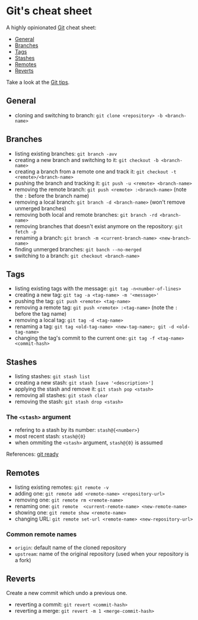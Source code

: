 # Git's cheat sheet

A highly opinionated [Git](http://git-scm.com/) cheat sheet:

* [General](#general)
* [Branches](#branches)
* [Tags](#tags)
* [Stashes](#stashes)
* [Remotes](#remotes)
* [Reverts](#reverts)

Take a look at the [Git tips](../git/tips.md).

## General

* cloning and switching to branch: `git clone <repository> -b <branch-name>`

## Branches

* listing existing branches: `git branch -avv`
* creating a new branch and switching to it: `git checkout -b <branch-name>`
* creating a branch from a remote one and track it: `git checkout -t <remote>/<branch-name>`
* pushing the branch and tracking it: `git push -u <remote> <branch-name>`
* removing the remote branch: `git push <remote> :<branch-name>` (note the `:` before the branch name)
* removing a local branch: `git branch -d <branch-name>` (won't remove unmerged branches)
* removing both local and remote branches: `git branch -rd <branch-name>`
* removing branches that doesn't exist anymore on the repository: `git fetch -p`
* renaming a branch: `git branch -m <current-branch-name> <new-branch-name>`
* finding unmerged branches: `git banch --no-merged`
* switching to a branch: `git checkout <branch-name>`

## Tags

* listing existing tags with the message: `git tag -n<number-of-lines>`
* creating a new tag: `git tag -a <tag-name> -m '<message>'`
* pushing the tag: `git push <remote> <tag-name>`
* removing a remote tag: `git push <remote> :<tag-name>` (note the `:` before the tag name)
* removing a local tag: `git tag -d <tag-name>`
* renaming a tag: `git tag <old-tag-name> <new-tag-name>; git -d <old-tag-name>`
* changing the tag's commit to the current one: `git tag -f <tag-name> <commit-hash>`

## Stashes

* listing stashes: `git stash list`
* creating a new stash: `git stash [save '<description>']`
* applying the stash and remove it: `git stash pop <stash>`
* removing all stashes: `git stash clear`
* removing the stash: `git stash drop <stash>`

### The `<stash>` argument

* refering to a stash by its number: `stash@{<number>}`
* most recent stash: `stash@{0}`
* when ommiting the `<stash>` argument, `stash@{0}` is assumed

References: [git ready](http://gitready.com/beginner/2009/03/13/smartly-save-stashes.html)

## Remotes

* listing existing remotes: `git remote -v`
* adding one: `git remote add <remote-name> <repository-url>`
* removing one: `git remote rm <remote-name>`
* renaming one: `git remote  <current-remote-name> <new-remote-name>`
* showing one: `git remote show <remote-name>`
* changing URL: `git remote set-url <remote-name> <new-repository-url>`

### Common remote names

* `origin`: default name of the cloned repository
* `upstream`: name of the original repository (used when your repository is a fork)

## Reverts

Create a new commit which undo a previous one.

* reverting a commit: `git revert <commit-hash>`
* reverting a merge: `git revert -m 1 <merge-commit-hash>`
